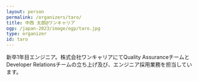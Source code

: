 ```yaml
---
layout: person
permalink: /organizers/taro/
title: 中西 太郎@ワンキャリア
ogp: /japan-2023/image/ogp/taro.jpg
type: organizer
id: taro
---
```

新卒1年目エンジニア。株式会社ワンキャリアにてQuality AssuranceチームとDeveloper Relationsチームの立ち上げ及び、エンジニア採用業務を担当しています。
